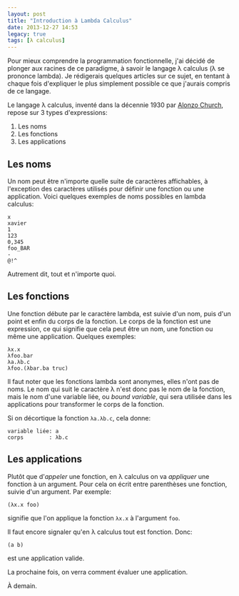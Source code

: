 ```yaml
---
layout: post
title: "Introduction à Lambda Calculus"
date: 2013-12-27 14:53
legacy: true
tags: [λ calculus]
---
```




Pour mieux comprendre la programmation fonctionnelle, j'ai décidé
de plonger aux racines de ce paradigme, à savoir le langage λ calculus
(λ se prononce lambda).
Je rédigerais quelques articles sur ce sujet, en tentant à chaque fois
d'expliquer le plus simplement possible ce que j'aurais compris de ce
langage.

<!-- more -->

Le langage λ calculus, inventé dans la décennie 1930 par
[Alonzo Church](http://en.wikipedia.org/wiki/Alonzo_Church), repose sur
3 types d'expressions:

1. Les noms
2. Les fonctions
3. Les applications

Les noms
--------

Un nom peut être n'importe quelle suite de caractères affichables, à
l'exception des caractères utilisés pour définir une fonction ou
une application. Voici quelques exemples de noms possibles en
lambda calculus:

    x
    xavier
    1
    123
    0,345
    foo_BAR
    -
    @!^

Autrement dit, tout et n'importe quoi.

Les fonctions
---------------

Une fonction débute par le caractère lambda, est suivie d'un nom, puis d'un
point et enfin du corps de la fonction. Le corps de la fonction est
une expression, ce qui signifie que cela peut être un nom, une fonction ou
même une application.
Quelques exemples:

    λx.x
    λfoo.bar
    λa.λb.c
    λfoo.(λbar.ba truc)

Il faut noter que les fonctions lambda sont anonymes, elles n'ont pas de noms.
Le nom qui suit le caractère λ n'est donc pas le nom de la fonction, mais le
nom d'une variable liée, ou *bound variable*, qui sera utilisée dans les
applications pour transformer le corps de la fonction.

Si on décortique la fonction `λa.λb.c`, cela donne:

    variable liée: a
    corps        : λb.c

Les applications
----------------

Plutôt que d'*appeler* une fonction, en λ calculus on va *appliquer* une
fonction à un argument. Pour cela on écrit entre parenthèses une fonction,
suivie d'un argument. Par exemple:

    (λx.x foo)

signifie que l'on applique la fonction `λx.x` à l'argument `foo`.

Il faut encore signaler qu'en λ calculus tout est fonction. Donc:

    (a b)

est une application valide.

La prochaine fois, on verra comment évaluer une application.



À demain.



